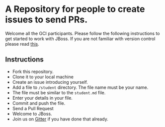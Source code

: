 # A Repository for people to create issues to send PRs.

Welcome all the GCI participants. Please follow the following instructions to get started to work with JBoss. If you are not familiar with version control please read [this](https://github.com/m-murad/git-intro).

## Instructions

* Fork this repository.
* Clone it to your local machine
* Create an issue introducing yourself.
* Add a file to `/student` directory. The file name must be your name.
* The file must be similar to the `student.md` file. 
* Enter your details in your file.
* Commit and push the file.
* Send a Pull Request
* Welcome to JBoss.
* Join us on [Gitter](https://gitter.im/jboss-outreach/gci) if you have done that already.
